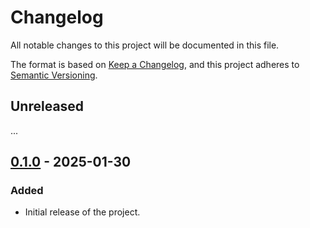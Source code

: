 # Changelog

All notable changes to this project will be documented in this file.

The format is based on [Keep a Changelog](https://keepachangelog.com/en/1.1.0/),
and this project adheres to [Semantic Versioning](https://semver.org/spec/v2.0.0.html).

## Unreleased

...

## [0.1.0] - 2025-01-30

### Added

- Initial release of the project.

[unreleased]: https://github.com/jnk22/ndimreg/compare/v0.1.0...HEAD
[0.1.0]: https://github.com/jnk22/ndimreg/releases/tag/v0.1.0
